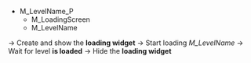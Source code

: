 - M_LevelName_P
	- M_LoadingScreen
	- M_LevelName

-> Create and show the **loading widget**
-> Start loading *M_LevelName*
-> Wait for level **is loaded**
-> Hide the **loading widget**